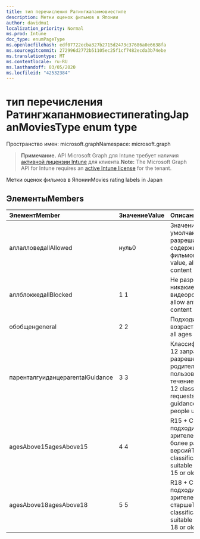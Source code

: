 ```yaml
---
title: тип перечисления Ратингжапанмовиестипе
description: Метки оценок фильмов в Японии
author: davidmu1
localization_priority: Normal
ms.prod: Intune
doc_type: enumPageType
ms.openlocfilehash: edf07722ecba327b2715d2473c37686a0e6638fa
ms.sourcegitcommit: 272996d2772b51105ec25f1cf7482ecda3b74ebe
ms.translationtype: MT
ms.contentlocale: ru-RU
ms.lasthandoff: 03/05/2020
ms.locfileid: "42532384"
---
```

# <a name="ratingjapanmoviestype-enum-type"></a><span data-ttu-id="3d3ef-103">тип перечисления Ратингжапанмовиестипе</span><span class="sxs-lookup"><span data-stu-id="3d3ef-103">ratingJapanMoviesType enum type</span></span>

<span data-ttu-id="3d3ef-104">Пространство имен: microsoft.graph</span><span class="sxs-lookup"><span data-stu-id="3d3ef-104">Namespace: microsoft.graph</span></span>

> <span data-ttu-id="3d3ef-105">**Примечание.** API Microsoft Graph для Intune требует наличия [активной лицензии Intune](https://go.microsoft.com/fwlink/?linkid=839381) для клиента.</span><span class="sxs-lookup"><span data-stu-id="3d3ef-105">**Note:** The Microsoft Graph API for Intune requires an [active Intune license](https://go.microsoft.com/fwlink/?linkid=839381) for the tenant.</span></span>

<span data-ttu-id="3d3ef-106">Метки оценок фильмов в Японии</span><span class="sxs-lookup"><span data-stu-id="3d3ef-106">Movies rating labels in Japan</span></span>

## <a name="members"></a><span data-ttu-id="3d3ef-107">Элементы</span><span class="sxs-lookup"><span data-stu-id="3d3ef-107">Members</span></span>
|<span data-ttu-id="3d3ef-108">Элемент</span><span class="sxs-lookup"><span data-stu-id="3d3ef-108">Member</span></span>|<span data-ttu-id="3d3ef-109">Значение</span><span class="sxs-lookup"><span data-stu-id="3d3ef-109">Value</span></span>|<span data-ttu-id="3d3ef-110">Описание</span><span class="sxs-lookup"><span data-stu-id="3d3ef-110">Description</span></span>|
|:---|:---|:---|
|<span data-ttu-id="3d3ef-111">аллалловед</span><span class="sxs-lookup"><span data-stu-id="3d3ef-111">allAllowed</span></span>|<span data-ttu-id="3d3ef-112">нуль</span><span class="sxs-lookup"><span data-stu-id="3d3ef-112">0</span></span>|<span data-ttu-id="3d3ef-113">Значение по умолчанию, разрешить все содержимое фильмов</span><span class="sxs-lookup"><span data-stu-id="3d3ef-113">Default value, allow all movies content</span></span>|
|<span data-ttu-id="3d3ef-114">аллблоккед</span><span class="sxs-lookup"><span data-stu-id="3d3ef-114">allBlocked</span></span>|<span data-ttu-id="3d3ef-115">1 </span><span class="sxs-lookup"><span data-stu-id="3d3ef-115">1</span></span>|<span data-ttu-id="3d3ef-116">Не разрешать никакие видеоролики</span><span class="sxs-lookup"><span data-stu-id="3d3ef-116">Do not allow any movies content</span></span>|
|<span data-ttu-id="3d3ef-117">обобщен</span><span class="sxs-lookup"><span data-stu-id="3d3ef-117">general</span></span>|<span data-ttu-id="3d3ef-118">2 </span><span class="sxs-lookup"><span data-stu-id="3d3ef-118">2</span></span>|<span data-ttu-id="3d3ef-119">Подходит для всех возраста</span><span class="sxs-lookup"><span data-stu-id="3d3ef-119">Suitable for all ages</span></span>|
|<span data-ttu-id="3d3ef-120">паренталгуиданце</span><span class="sxs-lookup"><span data-stu-id="3d3ef-120">parentalGuidance</span></span>|<span data-ttu-id="3d3ef-121">3 </span><span class="sxs-lookup"><span data-stu-id="3d3ef-121">3</span></span>|<span data-ttu-id="3d3ef-122">Классификация стр – 12 запрашивает разрешения родителей для пользователей в течение 12</span><span class="sxs-lookup"><span data-stu-id="3d3ef-122">The PG-12 classification requests parental guidance for young people under 12</span></span>|
|<span data-ttu-id="3d3ef-123">agesAbove15</span><span class="sxs-lookup"><span data-stu-id="3d3ef-123">agesAbove15</span></span>|<span data-ttu-id="3d3ef-124">4 </span><span class="sxs-lookup"><span data-stu-id="3d3ef-124">4</span></span>|<span data-ttu-id="3d3ef-125">R15 + Classification подходит для зрителей от 15 или более ранних версий</span><span class="sxs-lookup"><span data-stu-id="3d3ef-125">The R15+ classification is suitable for viewers of 15 or older</span></span>|
|<span data-ttu-id="3d3ef-126">agesAbove18</span><span class="sxs-lookup"><span data-stu-id="3d3ef-126">agesAbove18</span></span>|<span data-ttu-id="3d3ef-127">5 </span><span class="sxs-lookup"><span data-stu-id="3d3ef-127">5</span></span>|<span data-ttu-id="3d3ef-128">R18 + Classification подходит для зрителей от 18 лет и старше</span><span class="sxs-lookup"><span data-stu-id="3d3ef-128">The R18+ classification is suitable for viewers of 18 or older</span></span>|




